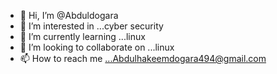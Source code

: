 - 👋 Hi, I’m @Abduldogara
- 👀 I’m interested in ...cyber security
- 🌱 I’m currently learning ...linux
- 💞️ I’m looking to collaborate on ...linux
- 📫 How to reach me ...Abdulhakeemdogara494@gmail.com

<!---
Abduldogara/Abduldogara is a ✨ special ✨ repository because its `README.md` (this file) appears on your GitHub profile.
You can click the Preview link to take a look at your changes.
--->
